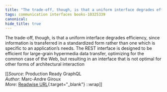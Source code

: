 ```yaml
---
title: "The trade-off, though, is that a uniform interface degrades efficiency, ..."
tags: communication interfaces books-10325339
canonical: 
hide_title: true
---
```


The trade-off, though, is that a uniform interface degrades efficiency, since information is transferred in a standardized form rather than one which is specific to an application’s needs. The REST interface is designed to be efficient for large-grain hypermedia data transfer, optimizing for the common case of the Web, but resulting in an interface that is not optimal for other forms of architectural interaction


[[_Source_: Production Ready GraphQL<br>
_Author_: Marc-Andre Giroux<br>
_More_: [Readwise URL](https://readwise.io/open/210672385){:target="_blank"}
::wrap]]